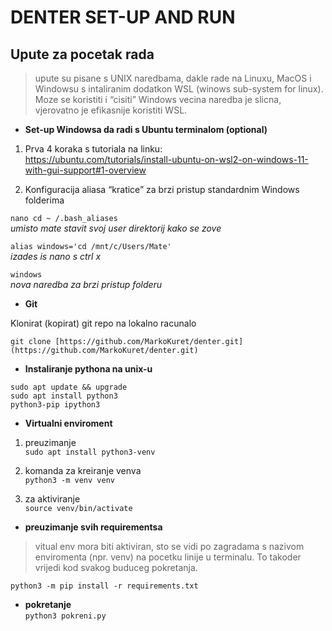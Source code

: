 <!DOCTYPE html>
<html>

<head>
  <meta charset="utf-8">
  <meta name="viewport" content="width=device-width, initial-scale=1.0">
  <title>readme.me</title>
  <link rel="stylesheet" href="https://stackedit.io/style.css" />
</head>

<body class="stackedit">
  <div class="stackedit__html"><h1 id="denter-set-up-and-run">DENTER SET-UP AND RUN</h1>
<h2 id="upute-za-pocetak-rada">Upute za pocetak rada</h2>
<blockquote>
<p>upute su pisane s UNIX naredbama, dakle rade na Linuxu, MacOS i Windowsu s intaliranim dodatkon WSL (winows sub-system for linux). Moze se koristiti i “cisiti” Windows vecina naredba je slicna, vjerovatno je efikasnije koristiti WSL.</p>
</blockquote>
<ul>
<li><strong>Set-up Windowsa da radi s Ubuntu terminalom (optional)</strong></li>
</ul>
<ol>
<li>
<p>Prva 4 koraka s tutoriala na linku:<br>
<a href="https://ubuntu.com/tutorials/install-ubuntu-on-wsl2-on-windows-11-with-gui-support#1-overview">https://ubuntu.com/tutorials/install-ubuntu-on-wsl2-on-windows-11-with-gui-support#1-overview</a></p>
</li>
<li>
<p>Konfiguracija aliasa “kratice” za brzi pristup standardnim Windows<br>
folderima</p>
</li>
</ol>
<p><code>nano cd ~ /.bash_aliases</code><br>
<em>umisto mate stavit svoj user direktorij kako se zove</em></p>
<p><code>alias windows='cd /mnt/c/Users/Mate'</code><br>
<em>izades is nano s ctrl x</em></p>
<p><code>windows</code><br>
<em>nova naredba za brzi pristup folderu</em></p>
<ul>
<li><strong>Git</strong></li>
</ul>
<p>Klonirat (kopirat) git repo na lokalno racunalo</p>
<p><code>git clone [https://github.com/MarkoKuret/denter.git](https://github.com/MarkoKuret/denter.git)</code></p>
<ul>
<li><strong>Instaliranje pythona na unix-u</strong></li>
</ul>
<p><code>sudo apt update &amp;&amp; upgrade</code><br>
<code>sudo apt install python3</code><br>
<code>python3-pip ipython3</code></p>
<ul>
<li><strong>Virtualni enviroment</strong></li>
</ul>
<ol>
<li>
<p>preuzimanje<br>
<code>sudo apt install python3-venv</code></p>
</li>
<li>
<p>komanda za kreiranje venva<br>
<code>python3 -m venv venv</code></p>
</li>
<li>
<p>za aktiviranje<br>
<code>source venv/bin/activate</code></p>
</li>
</ol>
<ul>
<li><strong>preuzimanje svih requirementsa</strong></li>
</ul>
<blockquote>
<p>vitual env mora biti aktiviran, sto se vidi po zagradama s nazivom enviromenta (npr. venv) na pocetku linije u terminalu. To takoder vrijedi kod svakog buduceg pokretanja.</p>
</blockquote>
<p><code>python3 -m pip install -r requirements.txt</code></p>
<ul>
<li><strong>pokretanje</strong><br>
<code>python3 pokreni.py</code></li>
</ul>
</div>
</body>

</html>